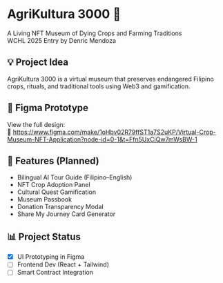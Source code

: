 # AgriKultura 3000 🌾

A Living NFT Museum of Dying Crops and Farming Traditions  
WCHL 2025 Entry by Denric Mendoza

## 💡 Project Idea
AgriKultura 3000 is a virtual museum that preserves endangered Filipino crops, rituals, and traditional tools using Web3 and gamification.

## 📐 Figma Prototype
View the full design:  
🔗 https://www.figma.com/make/1oHbv02R79ffST1a7S2uKP/Virtual-Crop-Museum-NFT-Application?node-id=0-1&t=Ffn5UxCiQw7mWsBW-1

## 🎯 Features (Planned)
- Bilingual AI Tour Guide (Filipino–English)
- NFT Crop Adoption Panel
- Cultural Quest Gamification
- Museum Passbook
- Donation Transparency Modal
- Share My Journey Card Generator

## 📊 Project Status
- [x] UI Prototyping in Figma
- [ ] Frontend Dev (React + Tailwind)
- [ ] Smart Contract Integration
